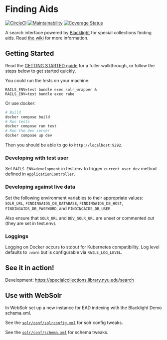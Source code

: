 # Finding Aids

[![CircleCI](https://circleci.com/gh/NYULibraries/specialcollections.svg?style=svg)](https://circleci.com/gh/NYULibraries/specialcollections)
[![Maintainability](https://api.codeclimate.com/v1/badges/6ee3a05c26825862c264/maintainability)](https://codeclimate.com/github/NYULibraries/findingaids/maintainability)
[![Coverage Status](https://coveralls.io/repos/github/NYULibraries/findingaids/badge.svg?branch=master)](https://coveralls.io/github/NYULibraries/findingaids?branch=master)

A search interface powered by [Blacklight](http://projectblacklight.org/) for special collections finding aids. Read [the wiki](https://github.com/NYULibraries/findingaids/wiki) for more information.

## Getting Started

Read the [GETTING STARTED guide](GETTING_STARTED.md) for a fuller walkthrough, or follow the steps below to get started quickly.

You could run the tests on your machine:

```
RAILS_ENV=test bundle exec solr_wrapper &
RAILS_ENV=test bundle exec rake
```

Or use docker:

```bash
# Build
docker compose build
# Run tests
docker compose run test
# Run the dev server
docker compose up dev
```

Then you should be able to go to `http://localhost:9292`.

### Developing with test user

Set `RAILS_ENV=development` in test.env to trigger `current_user_dev` method defined in `ApplicationController`. 

### Developing against live data

Set the following environment variables to their appropriate values: `SOLR_URL`, `FINDINGAIDS_DB_DATABASE`, `FINDINGAIDS_DB_HOST`, `FINDINGAIDS_DB_PASSWORD`, and `FINDINGAIDS_DB_USER`

Also ensure that `SOLR_URL` and `DEV_SOLR_URL` are unset or commented out (they are set in test.env).

### Loggings

Logging on Docker occurs to stdout for Kubernetes compatibility. Log level defaults to `:warn` but is configurable via `RAILS_LOG_LEVEL`.

## See it in action!

Development: https://specialcollections.library.nyu.edu/search

## Use with WebSolr

In WebSolr set up a new instance for EAD indexing with the Blacklight Demo schema.xml.

See the [`solr/conf/solrconfig.xml`](solr/conf/solrconfig.xml) for solr config tweaks.

See the [`solr/conf/schema.xml`](solr/conf/schema.xml) for schema tweaks.
